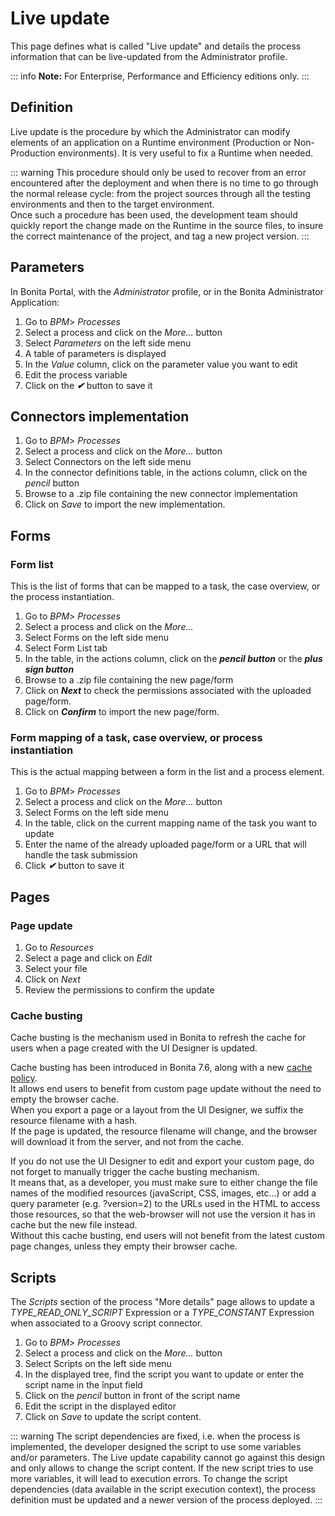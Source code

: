 # Live update

This page defines what is called "Live update" and details the process information that can be live-updated from the Administrator profile.

::: info
**Note:** For Enterprise, Performance and Efficiency editions only.
:::

## Definition
Live update is the procedure by which the Administrator can modify elements of an application on a Runtime environment (Production or Non-Production environments). It is very useful to fix a Runtime when needed.   

::: warning
This procedure should only be used to recover from an error encountered after the deployment and when there is no time to go through the normal release cycle: from the project sources through all the testing environments and then to the target environment.  
Once such a procedure has been used, the development team should quickly report the change made on the Runtime in the source files, to insure the correct maintenance of the project, and tag a new project version.
:::

## Parameters
In Bonita Portal, with the _Administrator_ profile, or in the Bonita Administrator Application:
1. Go to _BPM_> _Processes_
2. Select a process and click on the _More..._ button
3. Select _Parameters_ on the left side menu
4. A table of parameters is displayed
5. In the _Value_ column, click on the parameter value you want to edit
6. Edit the process variable
7. Click on the _**✔**_ button to save it

## Connectors implementation
1. Go to _BPM_> _Processes_
2. Select a process and click on the _More..._ button
3. Select Connectors on the left side menu
4. In the connector definitions table, in the actions column, click on the _pencil_ button
5. Browse to a .zip file containing the new connector implementation
6. Click on _Save_ to import the new implementation.

## Forms
### Form list
This is the list of forms that can be mapped to a task, the case overview, or the process instantiation.
1. Go to _BPM_> _Processes_
2. Select a process and click on the _More..._
3. Select Forms on the left side menu
4. Select Form List tab
5. In the table, in the actions column, click on the _**pencil button**_ or the _**plus sign button**_
6. Browse to a .zip file containing the new page/form
7. Click on _**Next**_ to check the permissions associated with the uploaded page/form.
8. Click on _**Confirm**_ to import the new page/form.

### Form mapping of a task, case overview, or process instantiation
This is the actual mapping between a form in the list and a process element.
1. Go to _BPM_> _Processes_
2. Select a process and click on the _More..._ button
3. Select Forms on the left side menu
4. In the table, click on the current mapping name of the task you want to update
5. Enter the name of the already uploaded page/form or a URL that will handle the task submission
6. Click _**✔**_ button to save it

## Pages
### Page update
1. Go to _Resources_
2. Select a page and click on _Edit_
3. Select your file
4. Click on _Next_
5. Review the permissions to confirm the update

<a id="cache-busting"/>

### Cache busting
Cache busting is the mechanism used in Bonita to refresh the cache for users when a page created with the UI Designer is updated.

Cache busting has been introduced in Bonita 7.6, along with a new [cache policy](cache-configuration-and-policy.md).  
It allows end users to benefit from custom page update without the need to empty the browser cache.  
When you export a page or a layout from the UI Designer, we suffix the resource filename with a hash.  
If the page is updated, the resource filename will change, and the browser will download it from the server, and not from the cache.

If you do not use the UI Designer to edit and export your custom page, do not forget to manually trigger the cache busting mechanism.  
It means that, as a developer, you must make sure to either change the file names of the modified resources (javaScript, CSS, images, etc...)
 or add a query parameter (e.g. ?version=2) to the URLs used in the HTML to access those resources, so that the web-browser will not use the
 version it has in cache but the new file instead.  
Without this cache busting, end users will not benefit from the latest custom page changes, unless they empty their browser cache.

## Scripts
The _Scripts_ section of the process "More details" page allows to update a _TYPE\_READ\_ONLY\_SCRIPT_ Expression or a _TYPE\_CONSTANT_ Expression when associated to a Groovy script connector.
1. Go to _BPM_> _Processes_
2. Select a process and click on the _More..._ button
3. Select Scripts on the left side menu
4. In the displayed tree, find the script you want to update or enter the script name in the înput field
5. Click on the _pencil_ button in front of the script name
6. Edit the script in the displayed editor
7. Click on _Save_ to update the script content.

::: warning
The script dependencies are fixed, i.e. when the process is implemented, the developer designed the script to use some variables and/or parameters. The Live update capability cannot go against this design and only allows to change the script content. If the new script tries to use more variables, it will lead to execution errors. To change the script dependencies (data available in the script execution context), the process definition must be updated and a newer version of the process deployed.
:::

